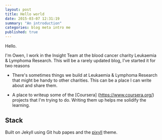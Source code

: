 ```yaml
---
layout: post
title: Hello world
date: 2015-03-07 12:31:19
summary: "An introduction"
categories: blog meta intro me
published: true
---
```


Hello.

I'm Owen, I work in the Insight Team at the blood cancer charity Leukaemia & Lymphoma Research. This will be a rarely updated blog, I've started it for two reasons

- There's sometimes things we build at Leukaemia & Lymphoma Research that might be handy to other charities. This can be a place I can write about and share them.

- A place to writeup some of the [Coursera] (https://www.coursera.org/) projects that I'm trying to do. Writing them up helps me solidify the learning.

## Stack

Built on Jekyll using Git hub papes and the [pixyll](https://github.com/johnotander/pixyll) theme.

